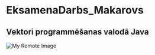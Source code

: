 # EksamenaDarbs_Makarovs
## Vektori programmēšanas valodā Java
![My Remote Image](https://www.dropbox.com/s/.../my-remote-image.jpg?dl=0)
